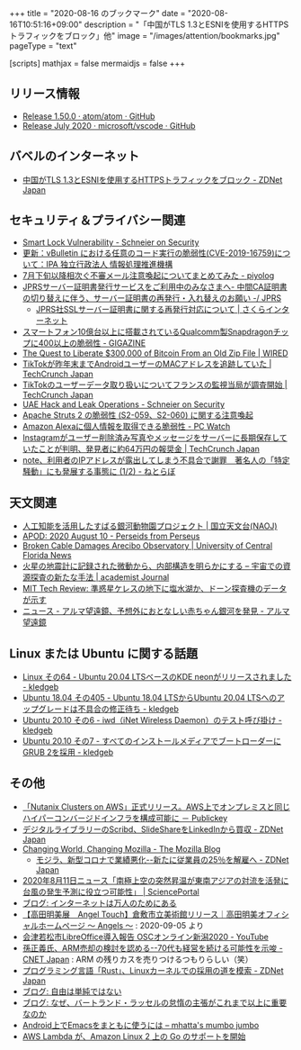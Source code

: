 +++
title = "2020-08-16 のブックマーク"
date =  "2020-08-16T10:51:16+09:00"
description = "「中国がTLS 1.3とESNIを使用するHTTPSトラフィックをブロック」他"
image = "/images/attention/bookmarks.jpg"
pageType = "text"

[scripts]
  mathjax = false
  mermaidjs = false
+++

## リリース情報

- [Release 1.50.0 · atom/atom · GitHub](https://github.com/atom/atom/releases/tag/v1.50.0)
- [Release July 2020 · microsoft/vscode · GitHub](https://github.com/microsoft/vscode/releases/tag/1.48.0)

## バベルのインターネット

- [中国がTLS 1.3とESNIを使用するHTTPSトラフィックをブロック - ZDNet Japan](https://japan.zdnet.com/article/35157982/)

## セキュリティ＆プライバシー関連

- [Smart Lock Vulnerability - Schneier on Security](https://www.schneier.com/blog/archives/2020/08/smart_lock_vuln.html)
- [更新：vBulletin における任意のコード実行の脆弱性(CVE-2019-16759)について：IPA 独立行政法人 情報処理推進機構](https://www.ipa.go.jp/security/ciadr/vul/alert20190927.html)
- [7月下旬以降相次ぐ不審メール注意喚起についてまとめてみた - piyolog](https://piyolog.hatenadiary.jp/entry/2020/08/12/124753)
- [JPRSサーバー証明書発行サービスをご利用中のみなさまへ- 中間CA証明書の切り替えに伴う、サーバー証明書の再発行・入れ替えのお願い -/ JPRS](https://jprs.jp/pubcert/info/notice/20200805-certificate-reissue.html)
    - [JPRS社SSLサーバー証明書に関する再発行対応について | さくらインターネット](https://www.sakura.ad.jp/information/announcements/2020/08/12/1968204616/)
- [スマートフォン10億台以上に搭載されているQualcomm製Snapdragonチップに400以上の脆弱性 - GIGAZINE](https://gigazine.net/news/20200811-qualcomm-snapdragon-achilles/)
- [The Quest to Liberate $300,000 of Bitcoin From an Old Zip File | WIRED](https://www.wired.com/story/quest-to-liberate-bitcoin-from-old-zip-file/)
- [TikTokが昨年末までAndroidユーザーのMACアドレスを追跡していた  |  TechCrunch Japan](https://jp.techcrunch.com/2020/08/12/2020-08-12-tiktok-found-to-have-tracked-android-users-mac-addresses-until-late-last-year/)
- [TikTokのユーザーデータ取り扱いについてフランスの監視当局が調査開始  |  TechCrunch Japan](https://jp.techcrunch.com/2020/08/12/2020-08-11-tiktok-is-being-investigated-by-frances-data-watchdog/)
- [UAE Hack and Leak Operations - Schneier on Security](https://www.schneier.com/blog/archives/2020/08/uae_hack_and_le.html)
- [Apache Struts 2 の脆弱性 (S2-059、S2-060) に関する注意喚起](https://www.jpcert.or.jp/at/2020/at200034.html)
- [Amazon Alexaに個人情報を取得できる脆弱性  - PC Watch](https://pc.watch.impress.co.jp/docs/news/1270864.html)
- [Instagramがユーザー削除済み写真やメッセージをサーバーに長期保存していたことが判明、発見者に約64万円の報奨金  |  TechCrunch Japan](https://jp.techcrunch.com/2020/08/14/2020-08-13-instagram-delete-photos-messages-servers/)
- [note、利用者のIPアドレスが露出してしまう不具合で謝罪　著名人の「特定騒動」にも発展する事態に (1/2) - ねとらぼ](https://nlab.itmedia.co.jp/nl/articles/2008/14/news091.html)

## 天文関連

- [人工知能を活用したすばる銀河動物園プロジェクト | 国立天文台(NAOJ)](https://www.nao.ac.jp/news/science/2020/20200811-subaru.html)
- [APOD: 2020 August 10 - Perseids from Perseus](https://apod.nasa.gov/apod/ap200810.html)
- [Broken Cable Damages Arecibo Observatory | University of Central Florida News](https://www.ucf.edu/news/broken-cable-damages-arecibo-observatory/)
- [火星の地震計に記録された微動から、内部構造を明らかにする – 宇宙での資源探査の新たな手法 | academist Journal](https://academist-cf.com/journal/?p=14016)
- [MIT Tech Review: 準惑星ケレスの地下に塩水湖か、ドーン探査機のデータが示す](https://www.technologyreview.jp/s/215965/the-dwarf-planet-ceres-might-be-home-to-an-underground-ocean-of-water/)
- [ニュース - アルマ望遠鏡、予想外におとなしい赤ちゃん銀河を発見 - アルマ望遠鏡](https://alma-telescope.jp/news/spt0418-202008)

## Linux または Ubuntu に関する話題

- [Linux その64 - Ubuntu 20.04 LTSベースのKDE neonがリリースされました - kledgeb](https://kledgeb.blogspot.com/2020/08/linux-64-ubuntu-2004-ltskde-neon.html)
- [Ubuntu 18.04 その405 - Ubuntu 18.04 LTSからUbuntu 20.04 LTSへのアップグレードは不具合の修正待ち - kledgeb](https://kledgeb.blogspot.com/2020/08/ubuntu-1804-405-ubuntu-1804-ltsubuntu.html)
- [Ubuntu 20.10 その6 - iwd（iNet Wireless Daemon）のテスト呼び掛け - kledgeb](https://kledgeb.blogspot.com/2020/08/ubuntu-2010-6-iwdinet-wireless-daemon.html)
- [Ubuntu 20.10 その7 - すべてのインストールメディアでブートローダーにGRUB 2を採用 - kledgeb](https://kledgeb.blogspot.com/2020/08/ubuntu-2010-7-grub-2.html)

## その他

- [「Nutanix Clusters on AWS」正式リリース。AWS上でオンプレミスと同じハイパーコンバージドインフラを構成可能に － Publickey](https://www.publickey1.jp/blog/20/nutanix_clusters_on_awsaws.html)
- [デジタルライブラリーのScribd、SlideShareをLinkedInから買収 - ZDNet Japan](https://japan.zdnet.com/article/35158039/)
- [Changing World, Changing Mozilla - The Mozilla Blog](https://blog.mozilla.org/blog/2020/08/11/changing-world-changing-mozilla/)
    - [モジラ、新型コロナで業績悪化--新たに従業員の25％を解雇へ - ZDNet Japan](https://japan.zdnet.com/article/35158018/)
- [2020年8月11日ニュース「南極上空の突然昇温が東南アジアの対流を活発に 台風の発生予測に役立つ可能性」 | SciencePortal](https://scienceportal.jst.go.jp/news/newsflash_review/newsflash/2020/08/20200811_01.html)
- [ブログ: インターネットは万人のためにある](https://okuranagaimo.blogspot.com/2020/08/blog-post_1.html)
- [【高田明美展　Angel Touch】倉敷市立美術館リリース｜高田明美オフィシャルホームページ ～ Angels ～](http://www.takada-akemi.net/news/nw161) : 2020-09-05 より
- [会津若松市LibreOffice導入報告 OSCオンライン新潟2020 - YouTube](https://www.youtube.com/watch?v=ImRbKFhEglg)
- [孫正義氏、ARM売却の検討を認める--70代も経営を続ける可能性を示唆 - CNET Japan](https://japan.cnet.com/article/35158052/) : ARM の残りカスを売りつけるつもりらしい（笑）
- [プログラミング言語「Rust」、Linuxカーネルでの採用の道を模索 - ZDNet Japan](https://japan.zdnet.com/article/35157012/)
- [ブログ: 自由は単純ではない](https://okuranagaimo.blogspot.com/2020/08/blog-post_97.html)
- [ブログ: なぜ、バートランド・ラッセルの怠惰の主張がこれまで以上に重要なのか](https://okuranagaimo.blogspot.com/2020/08/blog-post_14.html)
- [Android上でEmacsをまともに使うには – mhatta's mumbo jumbo](https://www.mhatta.org/wp/2017/08/06/emacs-on-android/)
- [AWS Lambda が、Amazon Linux 2 上の Go のサポートを開始](https://aws.amazon.com/jp/about-aws/whats-new/2020/08/aws-lambda-supports-go-amazon-linux-2/)
